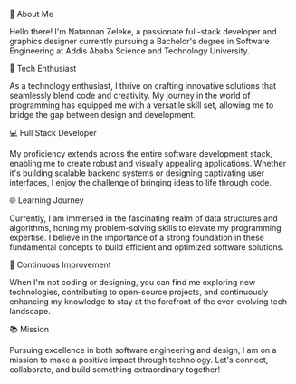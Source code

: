 👋 About Me

Hello there! I'm Natannan Zeleke, a passionate full-stack developer and graphics designer currently pursuing a Bachelor's degree in Software Engineering at Addis Ababa Science and Technology University.

🚀 Tech Enthusiast

As a technology enthusiast, I thrive on crafting innovative solutions that seamlessly blend code and creativity. My journey in the world of programming has equipped me with a versatile skill set, allowing me to bridge the gap between design and development.

💻 Full Stack Developer

My proficiency extends across the entire software development stack, enabling me to create robust and visually appealing applications. Whether it's building scalable backend systems or designing captivating user interfaces, I enjoy the challenge of bringing ideas to life through code.

🌐 Learning Journey

Currently, I am immersed in the fascinating realm of data structures and algorithms, honing my problem-solving skills to elevate my programming expertise. I believe in the importance of a strong foundation in these fundamental concepts to build efficient and optimized software solutions.

🔧 Continuous Improvement

When I'm not coding or designing, you can find me exploring new technologies, contributing to open-source projects, and continuously enhancing my knowledge to stay at the forefront of the ever-evolving tech landscape.

📚 Mission

Pursuing excellence in both software engineering and design, I am on a mission to make a positive impact through technology. Let's connect, collaborate, and build something extraordinary together!